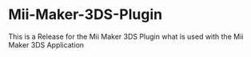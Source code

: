 # Mii-Maker-3DS-Plugin
This is a Release for the Mii Maker 3DS Plugin what is used with the Mii Maker 3DS Application
